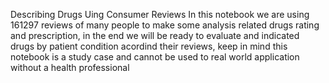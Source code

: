 Describing Drugs Uing Consumer Reviews
In this notebook we are using 161297 reviews of many people to make some analysis related drugs rating and prescription, in the end we will be ready to evaluate and indicated drugs by patient condition acordind their reviews, keep in mind this notebook is a study case and cannot be used to real world application without a health professional
